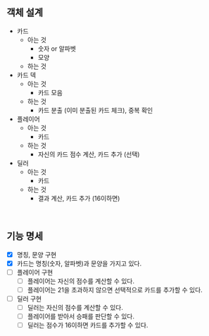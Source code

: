 ## 객체 설계

- 카드
    - 아는 것 
        - 숫자 or 알파벳
        - 모양
    - 하는 것
- 카드 덱
    - 아는 것
        - 카드 모음
    - 하는 것
        - 카드 분출 (이미 분출된 카드 체크), 중복 확인
- 플레이어
    - 아는 것
        - 카드
    - 하는 것
        - 자신의 카드 점수 계산, 카드 추가 (선택) 
- 딜러
    - 아는 것
        - 카드
    - 하는 것
        - 결과 계산, 카드 추가 (16이하면)
    
<br>

## 기능 명세 
- [x] 명칭, 문양 구현
- [x] 카드는 명칭(숫자, 알파벳)과 문양을 가지고 있다.
- [ ] 플레이어 구현
    - [ ] 플레이어는 자신의 점수를 계산할 수 있다.
    - [ ] 플레이어는 21을 초과하지 않으면 선택적으로 카드를 추가할 수 있다.
- [ ] 딜러 구현
    - [ ] 딜러는 자신의 점수를 계산할 수 있다.
    - [ ] 플레이어를 받아서 승패를 판단할 수 있다.
    - [ ] 딜러는 점수가 16이하면 카드를 추가할 수 있다.